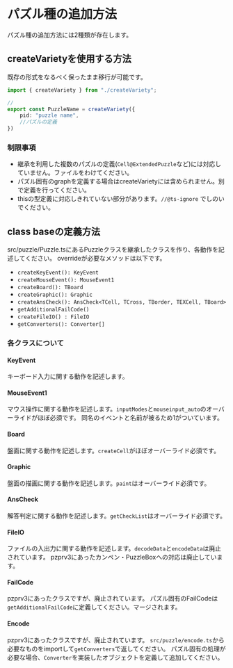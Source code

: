 パズル種の追加方法
=====

パズル種の追加方法には2種類が存在します。

## createVarietyを使用する方法
既存の形式をなるべく保ったまま移行が可能です。

```ts
import { createVariety } from "./createVariety";

//
export const PuzzleName = createVariety({
    pid: "puzzle name",
    //パズルの定義
})
```

### 制限事項
* 継承を利用した複数のパズルの定義(`Cell@ExtendedPuzzle`など)には対応していません。ファイルをわけてください。
* パズル固有のgraphを定義する場合はcreateVarietyには含められません。別で定義を行ってください。
* thisの型定義に対応しきれていない部分があります。`//@ts-ignore` でしのいでください。

## class baseの定義方法

src/puzzle/Puzzle.tsにあるPuzzleクラスを継承したクラスを作り、各動作を記述してください。
overrideが必要なメソッドは以下です。

* `createKeyEvent(): KeyEvent`
* `createMouseEvent(): MouseEvent1`
* `createBoard(): TBoard`
* `createGraphic(): Graphic`
* `createAnsCheck(): AnsCheck<TCell, TCross, TBorder, TEXCell, TBoard>`
* `getAdditionalFailCode()`
* `createFileIO() : FileIO`
* `getConverters(): Converter[]`

### 各クラスについて
#### KeyEvent
キーボード入力に関する動作を記述します。

#### MouseEvent1
マウス操作に関する動作を記述します。`inputModes`と`mouseinput_auto`のオーバーライドがほぼ必須です。
同名のイベントと名前が被るため1がついています。

#### Board
盤面に関する動作を記述します。`createCell`がほぼオーバーライド必須です。

#### Graphic
盤面の描画に関する動作を記述します。`paint`はオーバーライド必須です。

#### AnsCheck
解答判定に関する動作を記述します。`getCheckList`はオーバーライド必須です。

#### FileIO
ファイルの入出力に関する動作を記述します。`decodeData`と`encodeData`は廃止されています。
pzprv3にあったカンペン・PuzzleBoxへの対応は廃止しています。

#### FailCode
pzprv3にあったクラスですが、廃止されています。
パズル固有のFailCodeは`getAdditionalFailCode`に定義してください。マージされます。

#### Encode
pzprv3にあったクラスですが、廃止されています。
`src/puzzle/encode.ts`から必要なものをimportして`getConverters`で返してください。
パズル固有の処理が必要な場合、`Converter`を実装したオブジェクトを定義して追加してください。
